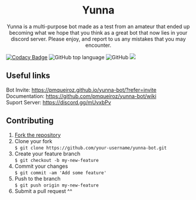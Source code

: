 <h1 align="center">Yunna</h1>
<p align="center">Yunna is a multi-purpose bot made as a test from an amateur that ended up becoming what we hope that you think as a great bot that now lies in your discord server. Please enjoy, and report to us any mistakes that you may encounter.</p>

[![Codacy Badge](https://api.codacy.com/project/badge/Grade/9ff6f887720b46309b9d28a50943597a)](https://app.codacy.com/manual/pmqueiroz/yunna-bot?utm_source=github.com&utm_medium=referral&utm_content=pmqueiroz/yunna-bot&utm_campaign=Badge_Grade_Dashboard)
![GitHub top language](https://img.shields.io/github/languages/top/pmqueiroz/yunna-bot?label=python%203&logo=python&logoColor=white) ![GitHub](https://img.shields.io/github/license/pmqueiroz/yunna-bot) [![](https://img.shields.io/badge/invite-yunna-7289da?logo=discord)](https://discordapp.com/oauth2/authorize?client_id=635227108335157268&scope=bot&permissions=8)

## Useful links

Bot Invite: https://pmqueiroz.github.io/yunna-bot/?refer=invite<br>
Documentation: https://github.com/pmqueiroz/yunna-bot/wiki<br>
Suport Server: https://discord.gg/mUvxbPv

## Contributing

1. [Fork the repository](https://github.com/pmqueiroz/yunna-bot/fork)
2. Clone your fork<br>
   `$ git clone https://github.com/your-username/yunna-bot.git`
3. Create your feature branch<br>
   `$ git checkout -b my-new-feature`
4. Commit your changes<br>
   `$ git commit -am 'Add some feature'`
5. Push to the branch<br>
   `$ git push origin my-new-feature`
6. Submit a pull request ^^
